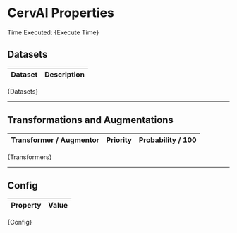 # CervAI Properties

Time Executed: {Execute Time}

## Datasets
Dataset | Description
--------|------------
{Datasets}

----------------

## Transformations and Augmentations
Transformer / Augmentor | Priority | Probability / 100
------------------------|----------|-----------------
{Transformers}

-------------

## Config
Property | Value
---------|------
{Config}

